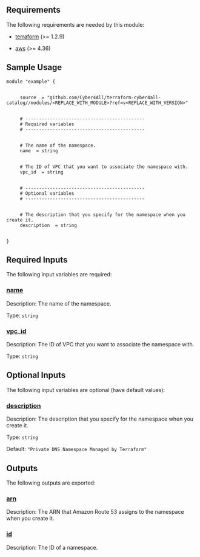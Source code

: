 <!-- BEGIN_TF_DOCS -->
## Requirements

The following requirements are needed by this module:

- <a name="requirement_terraform"></a> [terraform](#requirement\_terraform) (>= 1.2.9)

- <a name="requirement_aws"></a> [aws](#requirement\_aws) (>= 4.36)

## Sample Usage

```hcl
module "example" {


	 source  = "github.com/Cyber4All/terraform-cyber4all-catalog//modules/<REPLACE_WITH_MODULE>?ref=v<REPLACE_WITH_VERSION>"


	 # --------------------------------------------
	 # Required variables
	 # --------------------------------------------


	 # The name of the namespace.
	 name  = string


	 # The ID of VPC that you want to associate the namespace with.
	 vpc_id  = string


	 # --------------------------------------------
	 # Optional variables
	 # --------------------------------------------


	 # The description that you specify for the namespace when you create it.
	 description  = string


}
```
## Required Inputs

The following input variables are required:

### <a name="input_name"></a> [name](#input\_name)

Description: The name of the namespace.

Type: `string`

### <a name="input_vpc_id"></a> [vpc\_id](#input\_vpc\_id)

Description: The ID of VPC that you want to associate the namespace with.

Type: `string`

## Optional Inputs

The following input variables are optional (have default values):

### <a name="input_description"></a> [description](#input\_description)

Description: The description that you specify for the namespace when you create it.

Type: `string`

Default: `"Private DNS Namespace Managed by Terraform"`
## Outputs

The following outputs are exported:

### <a name="output_arn"></a> [arn](#output\_arn)

Description: The ARN that Amazon Route 53 assigns to the namespace when you create it.

### <a name="output_id"></a> [id](#output\_id)

Description: The ID of a namespace.
<!-- END_TF_DOCS -->